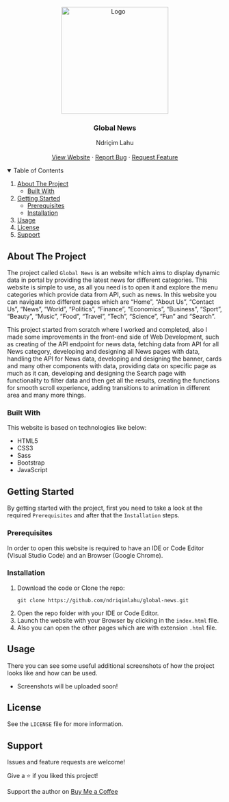 <!-- PROJECT LOGO -->
<p align="center">
  <img src="https://github.com/ndriqimlahu/ndriqim-lahu-portfolio/blob/main/assets/portfolio/GlobalNews.png" alt="Logo" width="250" height="250">
  <h3 align="center">Global News</h3>
  <p align="center">
    Ndriçim Lahu
    <br>
    <br>
    <a href="https://global-news.ga">View Website</a>
    ·
    <a href="https://github.com/ndriqimlahu/global-news/issues">Report Bug</a>
    ·
    <a href="https://github.com/ndriqimlahu/global-news/issues">Request Feature</a>
  </p>
</p>


<!-- TABLE OF CONTENTS -->
<details open="open">
  <summary>Table of Contents</summary>
  <ol>
    <li>
      <a href="#about-the-project">About The Project</a>
      <ul>
        <li><a href="#built-with">Built With</a></li>
      </ul>
    </li>
    <li>
      <a href="#getting-started">Getting Started</a>
      <ul>
        <li><a href="#prerequisites">Prerequisites</a></li>
        <li><a href="#installation">Installation</a></li>
      </ul>
    </li>
    <li><a href="#usage">Usage</a></li>
    <li><a href="#license">License</a></li>
    <li><a href="#support">Support</a></li>
  </ol>
</details>


<!-- ABOUT THE PROJECT -->
## About The Project

The project called `Global News` is an website which aims to display dynamic data in portal by providing the latest news for different categories. This website is simple to use, as all you need is to open it and explore the menu categories which provide data from API, such as news. In this website you can navigate into different pages which are “Home”, “About Us”, “Contact Us”, “News”, “World”, “Politics”, “Finance”, “Economics”, “Business”, “Sport”, “Beauty”, “Music”, “Food”, “Travel”, “Tech”, “Science”, “Fun” and “Search”.

This project started from scratch where I worked and completed, also I made some improvements in the front-end side of Web Development, such as creating of the API endpoint for news data, fetching data from API for all News category, developing and designing all News pages with data, handling the API for News data, developing and designing the banner, cards and many other components with data, providing data on specific page as much as it can, developing and designing the Search page with functionality to filter data and then get all the results, creating the functions for smooth scroll experience, adding transitions to animation in different area and many more things.


### Built With

This website is based on technologies like below:

* HTML5
* CSS3
* Sass
* Bootstrap
* JavaScript


<!-- GETTING STARTED -->
## Getting Started

By getting started with the project, first you need to take a look at the required `Prerequisites` and after that the `Installation` steps.


### Prerequisites

In order to open this website is required to have an IDE or Code Editor (Visual Studio Code) and an Browser (Google Chrome).


### Installation

1. Download the code or Clone the repo:
   ```terminal
   git clone https://github.com/ndriqimlahu/global-news.git
   ```
2. Open the repo folder with your IDE or Code Editor.
3. Launch the website with your Browser by clicking in the `index.html` file.
4. Also you can open the other pages which are with extension `.html` file.


<!-- USAGE -->
## Usage

There you can see some useful additional screenshots of how the project looks like and how can be used.

* Screenshots will be uploaded soon!


<!-- LICENSE -->
## License

See the `LICENSE` file for more information.


<!-- SUPPORT -->
## Support

Issues and feature requests are welcome!

Give a ⭐️ if you liked this project!

Support the author on <a href="https://www.buymeacoffee.com/ndriqimlahu">Buy Me a Coffee</a>
